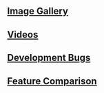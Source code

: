 ## [Image Gallery]()

## [Videos](./Videos/videos.html)

## [Development Bugs]()

## [Feature Comparison]()
